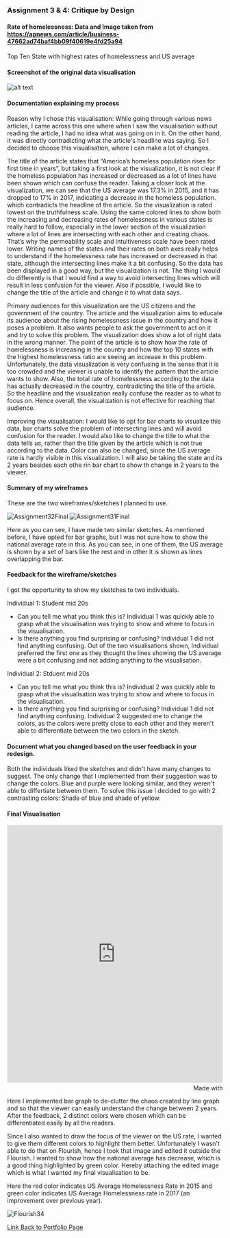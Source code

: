 ### Assignment 3 & 4: Critique by Design


#### Rate of homelessness: Data and Image taken from https://apnews.com/article/business-47662ad74baf4bb09f40619e4fd25a94 

Top Ten State with highest rates of homelessness and US average

#### Screenshot of the original data visualisation

![alt text](https://storage.googleapis.com/afs-prod/media/b2df393c7e2146ff85c9a3ad884a370e/1000.jpeg)

#### Documentation explaining my process

Reason why I chose this visualisation:
While going through various news articles, I came across this one where when I saw the visualisation without reading the article, I had no idea what was going on in it. On the other hand, it was directly contradicting what the article's headline was saying. So I decided to choose this visualisation, where I can make a lot of changes.

The title of the article states that “America’s homeless population rises for first time in years”, but taking a first look at the visualization, it is not clear if the homeless population has increased or decreased as a lot of lines have been shown which can confuse the reader. Taking a closer look at the visualization, we can see that the US average was 17.3% in 2015, and it has dropped to 17% in 2017, indicating a decrease in the homeless population. which contradicts the headline of the article. So the visualization is rated lowest on the truthfulness scale.
Using the same colored lines to show both the increasing and decreasing rates of homelessness in various states is really hard to follow, especially in the lower section of the visualization where a lot of lines are intersecting with each other and creating chaos. That’s why the permeability scale and intuitiveness scale have been rated lower.
Writing names of the states and their rates on both axes really helps to understand if the homelessness rate has increased or decreased in that state, although the intersecting lines make it a bit confusing. So the data has been displayed in a good way, but the visualization is not.
The thing I would do differently is that I would find a way to avoid intersecting lines which will result in less confusion for the viewer. Also if possible, I would like to change the title of the article and change it to what data says.

Primary audiences for this visualization are the US citizens and the government of the country. The article and the visualization aims to educate its audience about the rising homelessness issue in the country and how it poses a problem. It also wants people to ask the government to act on it and try to solve this problem. 
The visualization does show a lot of right data in the wrong manner. The point of the article is to show how the rate of homelessness is increasing in the country and how the top 10 states with the highest homelessness ratio are seeing an increase in this problem. Unfortunately, the data visualization is very confusing in the sense that it is too crowded and the viewer is unable to identify the pattern that the article wants to show. Also, the total rate of homelessness according to the data has actually decreased in the country, contradicting the title of the article. So the headline and the visualization really confuse the reader as to what to focus on. Hence overall, the visualization is not effective for reaching that audience.

Improving the visualisation:
I would like to opt for bar charts to visualize this data, bar charts solve the problem of intersecting lines and will avoid confusion for the reader. I would also like to change the title to what the data tells us, rather than the title given by the article which is not true according to the data. Color can also be changed, since the US average rate is hardly visible in this visualization.
I will also be taking the state and its 2 years besides each othe rin bar chart to show th change in 2 years to the viewer.

#### Summary of my wireframes

These are the two wireframes/sketches I planned to use.

![Assignment32Final](https://user-images.githubusercontent.com/112986330/191380137-1dd799df-4ea4-4b39-8b7d-4d83e81cb7ac.jpeg)
![Assignment31Final](https://user-images.githubusercontent.com/112986330/191380169-f124df59-6a2e-44a8-9746-d82d21f53517.jpeg)

Here as you can see, I have made two similar sketches. As mentioned before, I have opted for bar graphs, but I was not sure how to show the national average rate in this. As you can see, in one of them, the US average is shown by a set of bars like the rest and in other it is shown as lines overlapping the bar.

#### Feedback for the wireframe/sketches
I got the opportunity to show my sketches to two individuals.

Individual 1: Student mid 20s
- Can you tell me what you think this is?
Individual 1 was quickly able to grasp what the visualisation was trying to show and where to focus in the visualisation.
- Is there anything you find surprising or confusing?
Individual 1 did not find anything confusing.
Out of the two visualisations shown, Individual preferred the first one as they thought the lines showing the US average were a bit confusing and not adding anything to the visualisation.

Individual 2: Stduent mid 20s
- Can you tell me what you think this is?
Individual 2 was quickly able to grasp what the visualisation was trying to show and where to focus in the visualisation.
- Is there anything you find surprising or confusing?
Individual 1 did not find anything confusing.
Individual 2 suggested me to change the colors, as the colors were pretty close to each other and they weren't able to differentiate between the two colors in the sketch.

####  Document what you changed based on the user feedback in your redesign.
Both the individuals liked the sketches and didn't have many changes to suggest. 
The only change that I implemented from their suggestion was to change the colors. Blue and purple were looking similar, and they weren't able to differtiate between them. To solve this issue I decided to go with 2 contrasting colors: Shade of blue and shade of yellow.

#### Final Visualisation

<iframe src='https://flo.uri.sh/visualisation/11238238/embed' title='Interactive or visual content' class='flourish-embed-iframe' frameborder='0' scrolling='no' style='width:100%;height:600px;' sandbox='allow-same-origin allow-forms allow-scripts allow-downloads allow-popups allow-popups-to-escape-sandbox allow-top-navigation-by-user-activation'></iframe><div style='width:100%!;margin-top:4px!important;text-align:right!important;'><a class='flourish-credit' href='https://public.flourish.studio/visualisation/11238238/?utm_source=embed&utm_campaign=visualisation/11238238' target='_top' style='text-decoration:none!important'><img alt='Made with Flourish' src='https://public.flourish.studio/resources/made_with_flourish.svg' style='width:105px!important;height:16px!important;border:none!important;margin:0!important;'> </a></div>

Here I implemented bar graph to de-clutter the chaos created by line graph and so that the viewer can easily understand the change between 2 years.
After the feedback, 2 distinct colors were chosen which can be differentiated easily by all the readers.

Since I also wanted to draw the focus of the viewer on the US rate, I wanted to give them different colors to highlight them better. Unfortunately I wasn't able to do that on Flourish, hence I took that image and edited it outside the Flourish. I wanted to show how the national average has decrease, which is a good thing highlighted by green color. Hereby attaching the edited image which is what I wanted my final visualisation to be.

Here the red color indicates US Average Homelessness Rate in 2015 and green color indicates US Average Homelessness rate in 2017 (an improvement over previous year).  

![Flourish34](https://user-images.githubusercontent.com/112986330/191385734-e1bdc696-bb27-4962-893c-b900290ec438.png)



[Link Back to Portfolio Page](https://shubham-prabhu.github.io/portfolio/)
